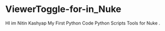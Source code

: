 # ViewerToggle-for-in_Nuke
HI im Nitin Kashyap  My First Python Code    Python Scripts Tools for Nuke .  
